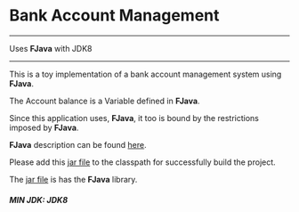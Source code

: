 # Bank Account Management
----------------------------------------

Uses **FJava** with JDK8

----------------------------------------

This is a toy implementation of a bank account management system using **FJava**.

The Account balance is a Variable defined in **FJava**.

Since this application uses, **FJava**, it too is bound by the restrictions imposed by 
**FJava**.
 
**FJava** description can be found [here](https://github.com/sidmishraw/fjava).

Please add this [jar file](https://github.com/sidmishraw/fjava/blob/master/out/artifacts/fjava/fjava.jar) to the classpath for 
successfully build the project.
 
The [jar file](https://github.com/sidmishraw/fjava/blob/master/out/artifacts/fjava/fjava.jar) is has the **FJava** library.



##### MIN JDK: JDK8